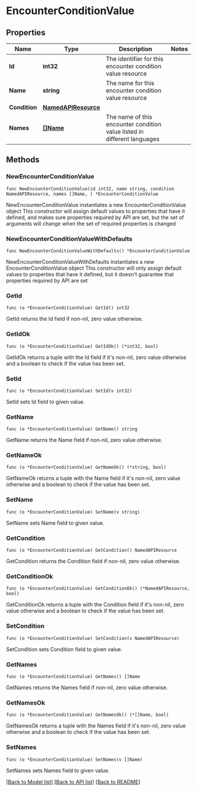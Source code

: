 # EncounterConditionValue

## Properties

Name | Type | Description | Notes
------------ | ------------- | ------------- | -------------
**Id** | **int32** | The identifier for this encounter condition value resource | 
**Name** | **string** | The name for this encounter condition value resource | 
**Condition** | [**NamedAPIResource**](NamedAPIResource.md) |  | 
**Names** | [**[]Name**](Name.md) | The name of this encounter condition value listed in different languages | 

## Methods

### NewEncounterConditionValue

`func NewEncounterConditionValue(id int32, name string, condition NamedAPIResource, names []Name, ) *EncounterConditionValue`

NewEncounterConditionValue instantiates a new EncounterConditionValue object
This constructor will assign default values to properties that have it defined,
and makes sure properties required by API are set, but the set of arguments
will change when the set of required properties is changed

### NewEncounterConditionValueWithDefaults

`func NewEncounterConditionValueWithDefaults() *EncounterConditionValue`

NewEncounterConditionValueWithDefaults instantiates a new EncounterConditionValue object
This constructor will only assign default values to properties that have it defined,
but it doesn't guarantee that properties required by API are set

### GetId

`func (o *EncounterConditionValue) GetId() int32`

GetId returns the Id field if non-nil, zero value otherwise.

### GetIdOk

`func (o *EncounterConditionValue) GetIdOk() (*int32, bool)`

GetIdOk returns a tuple with the Id field if it's non-nil, zero value otherwise
and a boolean to check if the value has been set.

### SetId

`func (o *EncounterConditionValue) SetId(v int32)`

SetId sets Id field to given value.


### GetName

`func (o *EncounterConditionValue) GetName() string`

GetName returns the Name field if non-nil, zero value otherwise.

### GetNameOk

`func (o *EncounterConditionValue) GetNameOk() (*string, bool)`

GetNameOk returns a tuple with the Name field if it's non-nil, zero value otherwise
and a boolean to check if the value has been set.

### SetName

`func (o *EncounterConditionValue) SetName(v string)`

SetName sets Name field to given value.


### GetCondition

`func (o *EncounterConditionValue) GetCondition() NamedAPIResource`

GetCondition returns the Condition field if non-nil, zero value otherwise.

### GetConditionOk

`func (o *EncounterConditionValue) GetConditionOk() (*NamedAPIResource, bool)`

GetConditionOk returns a tuple with the Condition field if it's non-nil, zero value otherwise
and a boolean to check if the value has been set.

### SetCondition

`func (o *EncounterConditionValue) SetCondition(v NamedAPIResource)`

SetCondition sets Condition field to given value.


### GetNames

`func (o *EncounterConditionValue) GetNames() []Name`

GetNames returns the Names field if non-nil, zero value otherwise.

### GetNamesOk

`func (o *EncounterConditionValue) GetNamesOk() (*[]Name, bool)`

GetNamesOk returns a tuple with the Names field if it's non-nil, zero value otherwise
and a boolean to check if the value has been set.

### SetNames

`func (o *EncounterConditionValue) SetNames(v []Name)`

SetNames sets Names field to given value.



[[Back to Model list]](../README.md#documentation-for-models) [[Back to API list]](../README.md#documentation-for-api-endpoints) [[Back to README]](../README.md)


